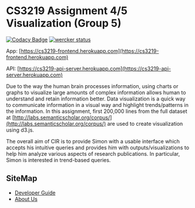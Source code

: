 # CS3219 Assignment 4/5 Visualization (Group 5)
[![Codacy Badge](https://api.codacy.com/project/badge/Grade/be7ecece1d1047fa9480741d5b72cf14)](https://www.codacy.com?utm_source=github.com&amp;utm_medium=referral&amp;utm_content=aljorhythm/CS3219-CIR-visualisation&amp;utm_campaign=Badge_Grade)
[![wercker status](https://app.wercker.com/status/08857fcefc646e0db0d2fbe3b212b409/s/master "wercker status")](https://app.wercker.com/project/byKey/08857fcefc646e0db0d2fbe3b212b409)

App: [https://cs3219-frontend.herokuapp.com](https://cs3219-frontend.herokuapp.com)

API: [https://cs3219-api-server.herokuapp.com](https://cs3219-api-server.herokuapp.com)

Due to the way the human brain processes information, using charts or graphs to visualize large amounts of complex information allows human to understand and retain information better. Data visualization is a quick way to communicate information in a visual way and highlight trends/patterns in the information. In this assignment, first 200,000 lines from the full dataset at [http://labs.semanticscholar.org/corpus/](http://labs.semanticscholar.org/corpus/) are used to create visualization using d3.js.

The overall aim of CIR is to provide Simon with a usable interface which accepts his intuitive queries and provides him with outputs/visualizations to help him analyze various aspects of research publications. In particular, Simon is interested in trend-based queries.

## SiteMap
* [Developer Guide](docs/developerGuide.md)
* [About Us](docs/aboutUs.md)
